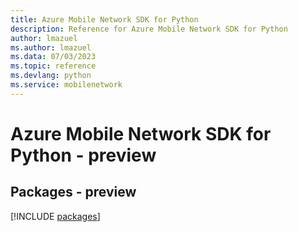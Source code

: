 ```yaml
---
title: Azure Mobile Network SDK for Python
description: Reference for Azure Mobile Network SDK for Python
author: lmazuel
ms.author: lmazuel
ms.data: 07/03/2023
ms.topic: reference
ms.devlang: python
ms.service: mobilenetwork
---
```

# Azure Mobile Network SDK for Python - preview
## Packages - preview
[!INCLUDE [packages](mobile-network-index.md)]
